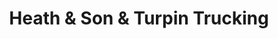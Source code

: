 ---
title: "Heath & Son & Turpin Trucking"
url: /lamar/heath-und-son-und-turpin-trucking/
shop: Autowerkstatt
---